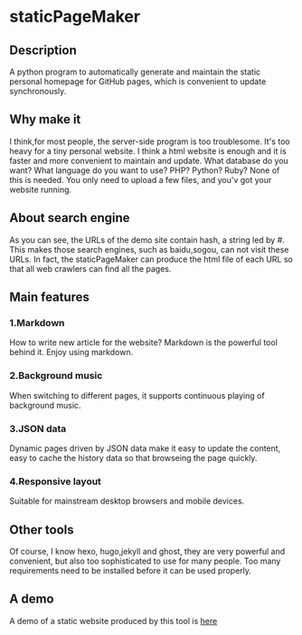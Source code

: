 # staticPageMaker

## Description
A python program to automatically generate and maintain the static personal homepage for GitHub pages, which is convenient to update synchronously.

## Why make it
I think,for most people, the server-side program is too troublesome. It's too heavy for a tiny personal website. I think a html website is enough and it is faster and more convenient to maintain and update. What database do you want? What language do you want to use? PHP? Python? Ruby? None of this is needed. You only need to upload a few files, and you'v got your website running.

## About search engine
As you can see, the URLs of the demo site contain hash, a string led by #. This makes those search engines, such as baidu,sogou, can not visit these URLs. In fact, the staticPageMaker can produce the html file of each URL so that all web crawlers can find all the pages.

## Main features
### 1.Markdown
How to write new article for the website? Markdown is the powerful tool behind it. Enjoy using markdown.
### 2.Background music
When switching to different pages, it supports continuous playing of background music.
### 3.JSON data
Dynamic pages driven by JSON data make it easy to update the content, easy to cache the history data so that browseing the page quickly. 
### 4.Responsive layout
Suitable for mainstream desktop browsers and mobile devices.

## Other tools
Of course, I know hexo, hugo,jekyll and ghost, they are very powerful and convenient, but also too sophisticated to use for many people. Too many requirements need to be installed before it can be used properly.

## A demo
A demo of a static website produced by this tool is [here](https://jilubu.github.io/)


